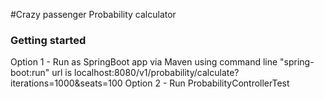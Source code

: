 #Crazy passenger Probability calculator

### Getting started
Option 1 - Run as SpringBoot app via Maven using command line "spring-boot:run"
            url is localhost:8080/v1/probability/calculate?iterations=1000&seats=100
Option 2 - Run ProbabilityControllerTest 
